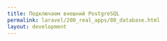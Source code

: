 ```yaml
---
title: Подключаем внешний PostgreSQL
permalink: laravel/200_real_apps/80_database.html
layout: development
---
```

